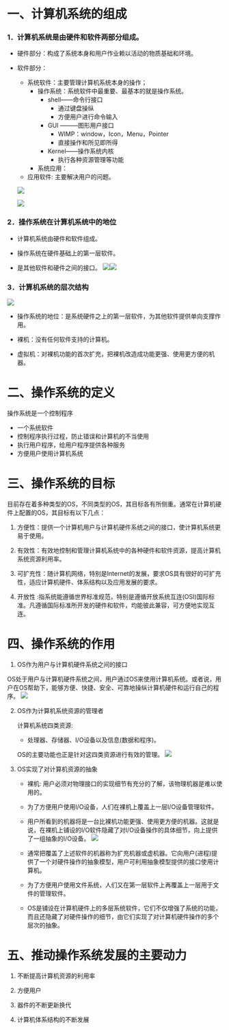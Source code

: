 # 一、计算机系统的组成

### 1．计算机系统是由硬件和软件两部分组成。

* 硬件部分：构成了系统本身和用户作业赖以活动的物质基础和环境。

* 软件部分：
  * 系统软件：主要管理计算机系统本身的操作；
    * 操作系统：系统软件中最重要、最基本的就是操作系统。
      * shell——命令行接口
        * 通过键盘操纵
        * 方便用户进行命令输入
      * GUI ———图形用户接口
        * WIMP：window，Icon，Menu，Pointer
        * 直接操作和所见即所得
      * Kernel——操作系统内核
        * 执行各种资源管理等功能
    * 系统应用：
  * 应用软件: 主要解决用户的问题。

  ![](assets/图片1.png)

  ![](assets/计算机系统.png)
### 2．操作系统在计算机系统中的地位

* 计算机系统由硬件和软件组成。

* 操作系统在硬件基础上的第一层软件。

* 是其他软件和硬件之间的接口。
  ![](assets/图片2.png)![](assets/图片3.png)


### 3．计算机系统的层次结构

![](assets/图片4.png)

* 操作系统的地位：是系统硬件之上的第一层软件，为其他软件提供单向支撑作用。

* 裸机：没有任何软件支持的计算机。

* 虚拟机：对裸机功能的首次扩充，把裸机改造成功能更强、使用更方便的机器。

# 二、操作系统的定义

操作系统是一个控制程序
* 一个系统软件
* 控制程序执行过程，防止错误和计算机的不当使用
* 执行用户程序，给用户程序提供各种服务
* 方便用户使用计算机系统


# 三、操作系统的目标

目前存在着多种类型的OS，不同类型的OS，其目标各有所侧重。通常在计算机硬件上配置的OS，其目标有以下几点：

1. 方便性：提供一个计算机用户与计算机硬件系统之间的接口，使计算机系统更易于使用。

2. 有效性：有效地控制和管理计算机系统中的各种硬件和软件资源，提高计算机系统资源利用率。

3. 可扩充性：随计算机网络，特别是Internet的发展，要求OS具有很好的可扩充性，适应计算机硬件、体系结构以及应用发展的要求。

4. 开放性 :指系统能遵循世界标准规范，特别是遵循开放系统互连(OSI)国际标准。凡遵循国际标准所开发的硬件和软件，均能彼此兼容，可方便地实现互连。


# 四、操作系统的作用

1. OS作为用户与计算机硬件系统之间的接口

  OS处于用户与计算机硬件系统之间，用户通过OS来使用计算机系统。或者说，用户在OS帮助下，能够方便、快捷、安全、可靠地操纵计算机硬件和运行自己的程序。
  ![](assets/图片5.png)

2. OS作为计算机系统资源的管理者

    计算机系统四类资源:

      * 处理器、存储器、I/O设备以及信息(数据和程序)。

   OS的主要功能也正是针对这四类资源进行有效的管理。
   ![](assets/操作系统地位.png)

3. OS实现了对计算机资源的抽象

    * 裸机: 用户必须对物理接口的实现细节有充分的了解，该物理机器是难以使用的。

    * 为了方便用户使用I/O设备，人们在裸机上覆盖上一层I/O设备管理软件。

    - 用户所看到的机器将是一台比裸机功能更强、使用更方便的机器。这就是说，在裸机上铺设的I/O软件隐藏了对I/O设备操作的具体细节，向上提供了一组抽象的I/O设备。
![](assets/图片6.png)

    - 通常把覆盖了上述软件的机器称为扩充机器或虚机器。它向用户(进程)提供了一个对硬件操作的抽象模型，用户可利用抽象模型提供的接口使用计算机。

    - 为了方便用户使用文件系统，人们又在第一层软件上再覆盖上一层用于文件的管理软件。

    - OS是铺设在计算机硬件上的多层系统软件，它们不仅增强了系统的功能，而且还隐藏了对硬件操作的细节，由它们实现了对计算机硬件操作的多个层次的抽象。

# 五、推动操作系统发展的主要动力

1. 不断提高计算机资源的利用率

2. 方便用户

3. 器件的不断更新换代

4. 计算机体系结构的不断发展

